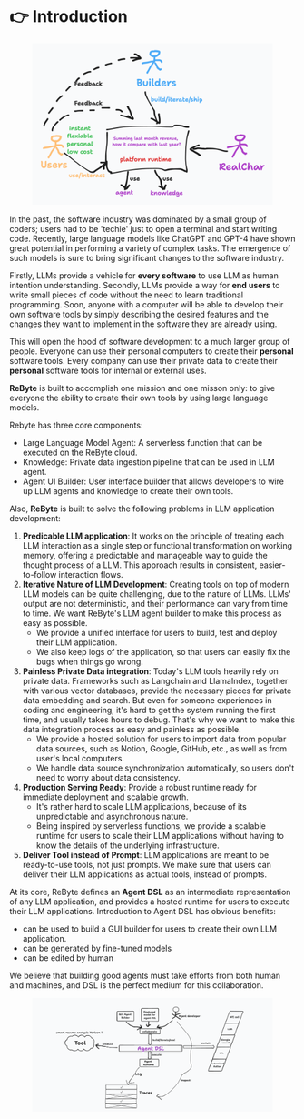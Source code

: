 # 👉 Introduction

<figure><img src=".gitbook/assets/shapes at 23-12-14 10.46.28.png" alt=""><figcaption></figcaption></figure>

In the past, the software industry was dominated by a small group of coders; users had to be 'techie' just to open a terminal and start writing code. Recently, large language models like ChatGPT and GPT-4 have shown great potential in performing a variety of complex tasks. The emergence of such models is sure to bring significant changes to the software industry.

Firstly, LLMs provide a vehicle for **every software** to use LLM as human intention understanding.  Secondly, LLMs provide a way for **end users** to write small pieces of code without the need to learn traditional programming. Soon, anyone with a computer will be able to develop their own software tools by simply describing the desired features and the changes they want to implement in the software they are already using.

This will open the hood of software development to a much larger group of people. Everyone can use their personal computers to create their **personal** software tools. Every company can use their private data to create their **personal** software tools for internal or external uses.

**ReByte** is built to accomplish one mission and one misson only: to give everyone the ability to create their own tools by using large language models. 

Rebyte has three core components:

* Large Language Model Agent: A serverless function that can be executed on the ReByte cloud.
* Knowledge: Private data ingestion pipeline that can be used in LLM agent.
* Agent UI Builder: User interface builder that allows developers to wire up LLM agents and knowledge to create their own tools.

Also, **ReByte** is built to solve the following problems in LLM application development:

1. **Predicable LLM application**: It works on the principle of treating each LLM interaction as a single step or functional transformation on working memory, offering a predictable and manageable way to guide the thought process of a LLM. This approach results in consistent, easier-to-follow interaction flows.
2. **Iterative Nature of LLM Development**: Creating tools on top of modern LLM models can be quite challenging, due to the nature of LLMs. LLMs' output are not deterministic, and their performance can vary from time to time. We want ReByte's LLM agent builder to make this process as easy as possible.
   * We provide a unified interface for users to build, test and deploy their LLM application.
   * We also keep logs of the application, so that users can easily fix the bugs when things go wrong.
3. **Painless Private Data integration**: Today's LLM tools heavily rely on private data. Frameworks such as Langchain and LlamaIndex, together with various vector databases, provide the necessary pieces for private data embedding and search. But even for someone experiences in coding and engineering, it's hard to get the system running the first time, and usually takes hours to debug. That's why we want to make this data integration process as easy and painless as possible.
   * We provide a hosted solution for users to import data from popular data sources, such as Notion, Google, GitHub, etc., as well as from user's local computers.
   * We handle data source synchronization automatically, so users don't need to worry about data consistency.
4. **Production Serving Ready**: Provide a robust runtime ready for immediate deployment and scalable growth.
   * It's rather hard to scale LLM applications, because of its unpredictable and asynchronous nature.
   * Being inspired by serverless functions, we provide a scalable runtime for users to scale their LLM applications without having to know the details of the underlying infrastructure.
5. **Deliver Tool instead of Prompt**: LLM applications are meant to be ready-to-use tools, not just prompts. We make sure that users can deliver their LLM applications as actual tools, instead of prompts.

At its core, ReByte defines an **Agent DSL** as an intermediate representation of any LLM application, and provides a hosted runtime for users to execute their LLM applications. Introduction to Agent DSL has obvious benefits:
* can be used to build a GUI builder for users to create their own LLM application.
* can be generated by fine-tuned models
* can be edited by human

We believe that building good agents must take efforts from both human and machines, and DSL is the perfect medium for this collaboration.

<figure><img src=".gitbook/assets/Screenshot 2023-10-10 at 1.24.14 PM.png" alt=""><figcaption></figcaption></figure>